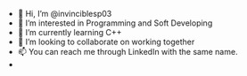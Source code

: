 - 👋 Hi, I’m @invinciblesp03
- 👀 I’m interested in Programming and Soft Developing
- 🌱 I’m currently learning C++
- 💞️ I’m looking to collaborate on working together
- 📫 You can reach me through LinkedIn with the same name.
- 

<!---
invinciblesp03/invinciblesp03 is a ✨ special ✨ repository because its `README.md` (this file) appears on your GitHub profile.
You can click the Preview link to take a look at your changes.
--->
